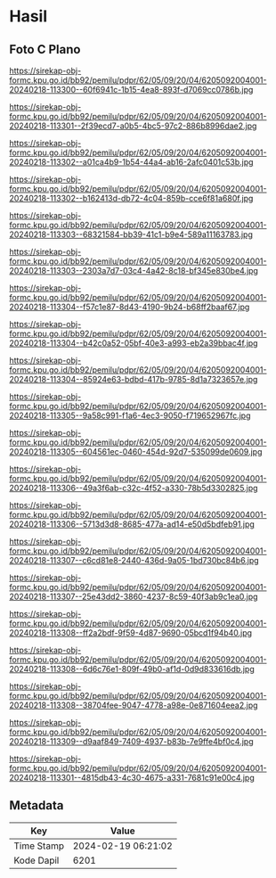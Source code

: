 # Hasil

## Foto C Plano

https://sirekap-obj-formc.kpu.go.id/bb92/pemilu/pdpr/62/05/09/20/04/6205092004001-20240218-113300--60f6941c-1b15-4ea8-893f-d7069cc0786b.jpg

https://sirekap-obj-formc.kpu.go.id/bb92/pemilu/pdpr/62/05/09/20/04/6205092004001-20240218-113301--2f39ecd7-a0b5-4bc5-97c2-886b8996dae2.jpg

https://sirekap-obj-formc.kpu.go.id/bb92/pemilu/pdpr/62/05/09/20/04/6205092004001-20240218-113302--a01ca4b9-1b54-44a4-ab16-2afc0401c53b.jpg

https://sirekap-obj-formc.kpu.go.id/bb92/pemilu/pdpr/62/05/09/20/04/6205092004001-20240218-113302--b162413d-db72-4c04-859b-cce6f81a680f.jpg

https://sirekap-obj-formc.kpu.go.id/bb92/pemilu/pdpr/62/05/09/20/04/6205092004001-20240218-113303--68321584-bb39-41c1-b9e4-589a11163783.jpg

https://sirekap-obj-formc.kpu.go.id/bb92/pemilu/pdpr/62/05/09/20/04/6205092004001-20240218-113303--2303a7d7-03c4-4a42-8c18-bf345e830be4.jpg

https://sirekap-obj-formc.kpu.go.id/bb92/pemilu/pdpr/62/05/09/20/04/6205092004001-20240218-113304--f57c1e87-8d43-4190-9b24-b68ff2baaf67.jpg

https://sirekap-obj-formc.kpu.go.id/bb92/pemilu/pdpr/62/05/09/20/04/6205092004001-20240218-113304--b42c0a52-05bf-40e3-a993-eb2a39bbac4f.jpg

https://sirekap-obj-formc.kpu.go.id/bb92/pemilu/pdpr/62/05/09/20/04/6205092004001-20240218-113304--85924e63-bdbd-417b-9785-8d1a7323657e.jpg

https://sirekap-obj-formc.kpu.go.id/bb92/pemilu/pdpr/62/05/09/20/04/6205092004001-20240218-113305--9a58c991-f1a6-4ec3-9050-f719652967fc.jpg

https://sirekap-obj-formc.kpu.go.id/bb92/pemilu/pdpr/62/05/09/20/04/6205092004001-20240218-113305--604561ec-0460-454d-92d7-535099de0609.jpg

https://sirekap-obj-formc.kpu.go.id/bb92/pemilu/pdpr/62/05/09/20/04/6205092004001-20240218-113306--49a3f6ab-c32c-4f52-a330-78b5d3302825.jpg

https://sirekap-obj-formc.kpu.go.id/bb92/pemilu/pdpr/62/05/09/20/04/6205092004001-20240218-113306--5713d3d8-8685-477a-ad14-e50d5bdfeb91.jpg

https://sirekap-obj-formc.kpu.go.id/bb92/pemilu/pdpr/62/05/09/20/04/6205092004001-20240218-113307--c6cd81e8-2440-436d-9a05-1bd730bc84b6.jpg

https://sirekap-obj-formc.kpu.go.id/bb92/pemilu/pdpr/62/05/09/20/04/6205092004001-20240218-113307--25e43dd2-3860-4237-8c59-40f3ab9c1ea0.jpg

https://sirekap-obj-formc.kpu.go.id/bb92/pemilu/pdpr/62/05/09/20/04/6205092004001-20240218-113308--ff2a2bdf-9f59-4d87-9690-05bcd1f94b40.jpg

https://sirekap-obj-formc.kpu.go.id/bb92/pemilu/pdpr/62/05/09/20/04/6205092004001-20240218-113308--6d6c76e1-809f-49b0-af1d-0d9d833616db.jpg

https://sirekap-obj-formc.kpu.go.id/bb92/pemilu/pdpr/62/05/09/20/04/6205092004001-20240218-113308--38704fee-9047-4778-a98e-0e871604eea2.jpg

https://sirekap-obj-formc.kpu.go.id/bb92/pemilu/pdpr/62/05/09/20/04/6205092004001-20240218-113309--d9aaf849-7409-4937-b83b-7e9ffe4bf0c4.jpg

https://sirekap-obj-formc.kpu.go.id/bb92/pemilu/pdpr/62/05/09/20/04/6205092004001-20240218-113301--4815db43-4c30-4675-a331-7681c91e00c4.jpg


## Metadata

| Key        | Value               |
| ---------- | ------------------- |
| Time Stamp | 2024-02-19 06:21:02 |
| Kode Dapil | 6201                |



